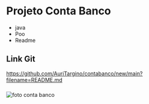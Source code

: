 # Projeto Conta Banco

- java
- Poo
- Readme

## Link Git
https://github.com/AuriTargino/contabanco/new/main?filename=README.md

###
![foto conta banco](https://github.com/user-attachments/assets/d5a5f5f4-1bad-42af-9e2f-10ae237f5ac2)
